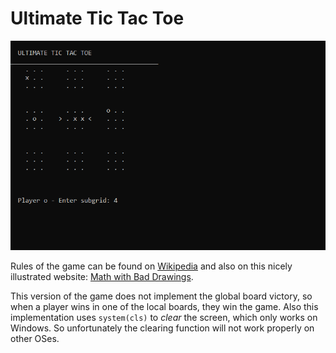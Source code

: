 # Ultimate Tic Tac Toe

![screenshot](screenshot.png)

Rules of the game can be found on [Wikipedia](https://en.wikipedia.org/wiki/Ultimate_tic-tac-toe) and also on this nicely illustrated website: [Math with Bad Drawings](https://mathwithbaddrawings.com/2013/06/16/ultimate-tic-tac-toe/).

This version of the game does not implement the global board victory, so when a player wins in one of the local boards, they win the game.
Also this implementation uses `system(cls)` to *clear* the screen, which only works on Windows. So unfortunately the clearing function will not work properly on other OSes.
